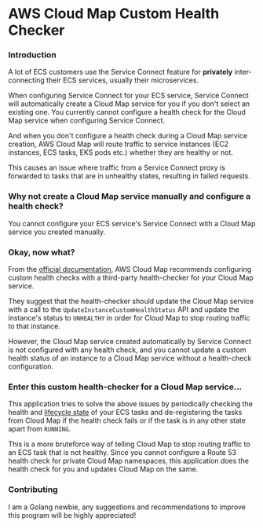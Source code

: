 # AWS Cloud Map Custom Health Checker

### Introduction
A lot of ECS customers use the Service Connect feature for **privately** inter-connecting their ECS services, usually their microservices.

When configuring Service Connect for your ECS service, Service Connect will automatically create a Cloud Map service for you if you don't select an existing one. You currently cannot configure a health check for the Cloud Map service when configuring Service Connect.

And when you don't configure a health check during a Cloud Map service creation, AWS Cloud Map will route traffic to service instances (EC2 instances, ECS tasks, EKS pods etc.) whether they are healthy or not.

This causes an issue where traffic from a Service Connect proxy is forwarded to tasks that are in unhealthy states, resulting in failed requests.

### Why not create a Cloud Map service manually and configure a health check?

You cannot configure your ECS service's Service Connect with a Cloud Map service you created manually.

### Okay, now what?
From the [official documentation](https://docs.aws.amazon.com/cloud-map/latest/dg/services-health-checks.html#services-health-check-custom), AWS Cloud Map recommends configuring custom health checks with a third-party health-checker for your Cloud Map service.

They suggest that the health-checker should update the Cloud Map service with a call to the `UpdateInstanceCustomHealthStatus` API and update the instance's status to `UNHEALTHY` in order for Cloud Map to stop routing traffic to that instance.

However, the Cloud Map service created automatically by Service Connect is not configured with any health check, and you cannot update a custom health status of an instance to a Cloud Map service without a health-check configuration.

### Enter this custom health-checker for a Cloud Map service...

This application tries to solve the above issues by periodically checking the health and [lifecycle state](https://docs.aws.amazon.com/AmazonECS/latest/developerguide/task-lifecycle-explanation.html) of your ECS tasks and de-registering the tasks from Cloud Map if the health check fails or if the task is in any other state apart from `RUNNING`.

This is a more bruteforce way of telling Cloud Map to stop routing traffic to an ECS task that is not healthy. Since you cannot configure a Route 53 health check for private Cloud Map namespaces, this application does the health check for you and updates Cloud Map on the same.

### Contributing

I am a Golang newbie, any suggestions and recommendations to improve this program will be highly appreciated!
